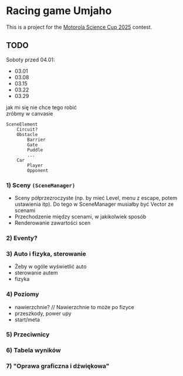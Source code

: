 # Racing game Umjaho

This is a project for the [Motorola Science Cup 2025](https://science-cup.pl/) contest.


## TODO

Soboty przed 04.01:
- 03.01
- 03.08
- 03.15
- 03.22
- 03.29

jak mi się nie chce tego robić <br>
zróbmy w canvasie


```
SceneElement
    Circuit?
    Obstacle
        Barrier
        Gate
        Puddle
        ...
    Car
        Player
        Opponent
```


### 1) Sceny `(SceneManager)`
- Sceny półprzezroczyste (np. by mieć Level, menu z escape, potem ustawienia itp). Do tego w SceneManager musiałby być Vector ze scenami
- Przechodzenie między scenami, w jakikolwiek sposób
- Renderowanie zawartości scen

### 2) Eventy? 

### 3) Auto i fizyka, sterowanie
- Żeby w ogóle wyświetlić auto
- sterowanie autem 
- fizyka

### 4) Poziomy
- nawierzchnie? // Nawierzchnie to może po fizyce
- przeszkody, power upy
- start/meta

### 5) Przeciwnicy 

### 6) Tabela wyników

### 7) "Oprawa graficzna i dźwiękowa"
